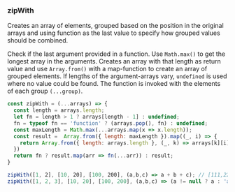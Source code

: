 ### zipWith

Creates an array of elements, grouped based on the position in the original arrays and using function as the last value to specify how grouped values should be combined.

Check if the last argument provided in a function.
Use `Math.max()` to get the longest array in the arguments.
Creates an array with that length as return value and use `Array.from()` with a map-function to create an array of grouped elements.
If lengths of the argument-arrays vary, `undefined` is used where no value could be found.
The function is invoked with the elements of each group `(...group)`.

``` js
const zipWith = (...arrays) => {
  const length = arrays.length;
  let fn = length > 1 ? arrays[length - 1] : undefined;
  fn = typeof fn == 'function' ? (arrays.pop(), fn) : undefined;
  const maxLength = Math.max(...arrays.map(x => x.length));
  const result =  Array.from({ length: maxLength }).map((_, i) => {
    return Array.from({ length: arrays.length }, (_, k) => arrays[k][i]);
  })
  return fn ? result.map(arr => fn(...arr)) : result;
}
```

``` js
zipWith([1, 2], [10, 20], [100, 200], (a,b,c) => a + b + c); // [111,222]
zipWith([1, 2, 3], [10, 20], [100, 200], (a,b,c) => (a != null ? a : 'a') + (b != null ? b:'b') + (c != null ? c : 'c')); // [111, 222, '3bc']
```
